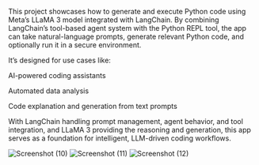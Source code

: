 This project showcases how to generate and execute Python code using Meta’s LLaMA 3 model integrated with LangChain. By combining LangChain’s tool-based agent system with the Python REPL tool, the app can take natural-language prompts, generate relevant Python code, and optionally run it in a secure environment.

It’s designed for use cases like:

AI-powered coding assistants

Automated data analysis

Code explanation and generation from text prompts

With LangChain handling prompt management, agent behavior, and tool integration, and LLaMA 3 providing the reasoning and generation, this app serves as a foundation for intelligent, LLM-driven coding workflows.


![Screenshot (10)](https://github.com/user-attachments/assets/ac47bacb-7829-4a7e-aa21-577f2d2aa115)
![Screenshot (11)](https://github.com/user-attachments/assets/6d327e7b-a41a-4d07-95b3-691b07bf5720)
![Screenshot (12)](https://github.com/user-attachments/assets/8ffb07c6-ebcc-4a25-9e07-00e52b8b1556)
